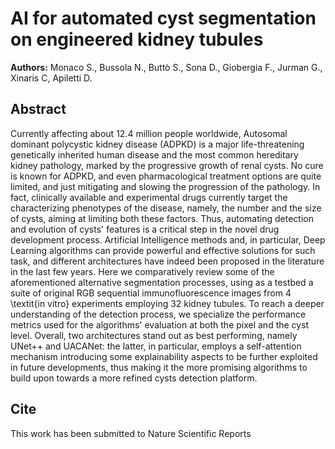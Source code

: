 # AI for automated cyst segmentation on engineered kidney tubules
**Authors:** Monaco S., Bussola N., Buttò S., Sona D., Giobergia F., Jurman G., Xinaris C, Apiletti D.

## Abstract
Currently affecting about 12.4 million people worldwide, Autosomal dominant polycystic kidney disease (ADPKD) is a major life-threatening genetically inherited human disease and the most common hereditary kidney pathology, marked by the progressive growth of renal cysts. No cure is known for ADPKD, and even pharmacological treatment options are quite limited, and just mitigating and slowing the progression of the pathology. In fact, clinically available and experimental drugs currently target the characterizing phenotypes of the disease, namely, the number and the size of cysts, aiming at limiting both these factors.
Thus, automating detection and evolution of cysts' features is a critical step in the novel drug development process. Artificial Intelligence methods and, in particular, Deep Learning algorithms can provide powerful and effective solutions for such task, and different architectures have indeed been proposed in the literature in the last few years. Here we comparatively review some of the aforementioned alternative segmentation processes, using as a testbed a suite of original RGB sequential immunofluorescence images from 4 \textit{in vitro} experiments employing 32 kidney tubules. To reach a deeper understanding of the detection process, we specialize the performance metrics used for the algorithms' evaluation at both the pixel and the cyst level. Overall, two architectures stand out as best performing, namely UNet++ and UACANet: the latter, in particular, employs a self-attention mechanism introducing some explainability aspects to be further exploited in future developments, thus making it the more promising algorithms to build upon towards a more refined cysts detection platform.

## Cite

This work has been submitted to Nature Scientific Reports
